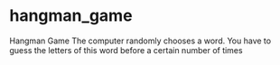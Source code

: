 # hangman_game
Hangman Game
  The computer randomly chooses a word.  You have to guess the letters of this word before a certain number of times
